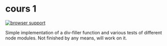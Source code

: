 # cours 1

[![browser support](https://ci.testling.com/dizwix/cours1.png)
](https://ci.testling.com/dizwix/cours1)

Simple implementation of a div-filler function and various tests of different node modules.
Not finished by any means, will work on it.